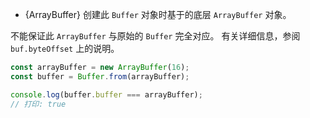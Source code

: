 
* {ArrayBuffer} 创建此 `Buffer` 对象时基于的底层 `ArrayBuffer` 对象。

不能保证此 `ArrayBuffer` 与原始的 `Buffer` 完全对应。 
有关详细信息，参阅 `buf.byteOffset` 上的说明。

```js
const arrayBuffer = new ArrayBuffer(16);
const buffer = Buffer.from(arrayBuffer);

console.log(buffer.buffer === arrayBuffer);
// 打印: true
```

